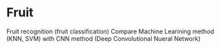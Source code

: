 # Fruit
Fruit recognition (fruit classification)
Compare Machine Learining method (KNN, SVM) with CNN method (Deep Convolutional Nueral Network)
